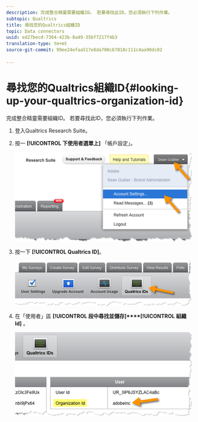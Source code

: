 ```yaml
---
description: 完成整合精靈需要組織ID。 若要尋找此ID，您必須執行下列作業。
subtopic: Qualtrics
title: 尋找您的Qualtrics組織ID
topic: Data connectors
uuid: ed27becd-7364-423b-8a49-35bf7217f4b3
translation-type: tm+mt
source-git-commit: 99ee24efaa517e8da700c67818c111c4aa90dc02

---
```



# 尋找您的Qualtrics組織ID{#looking-up-your-qualtrics-organization-id}

完成整合精靈需要組織ID。 若要尋找此ID，您必須執行下列作業。

1. 登入Qualtrics Research Suite。
1. 按一 **[!UICONTROL 下使用者選單上]** 「帳戶設定」。

   ![](assets/qualtrics-org-id-1.png)

1. 按一下 **[!UICONTROL Qualtrics ID]**。

   ![](assets/qualtrics-org-id-2.png)

1. 在「使用者」區 **[!UICONTROL 段中尋找並儲存]****[!UICONTROL 組織Id]** 。

   ![](assets/qualtrics-org-id-3.png)

